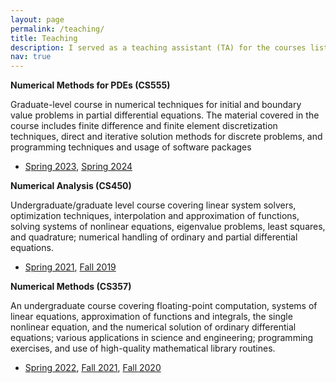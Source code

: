 ```yaml
---
layout: page
permalink: /teaching/
title: Teaching
description: I served as a teaching assistant (TA) for the courses listed below. My duties included leading discussion sessions, holding office hours, and course content creation.
nav: true
---
```


**Numerical Methods for PDEs (CS555)**

Graduate-level course in numerical techniques for initial and boundary value problems in partial differential equations. The material covered in the course includes finite difference and finite element discretization techniques, direct and iterative solution methods for discrete problems, and programming techniques and usage of software packages
  - [Spring 2023](https://relate.cs.illinois.edu/course/cs555-s23/), [Spring
    2024](https://relate.cs.illinois.edu/course/cs555-s24/) 


**Numerical Analysis (CS450)**

Undergraduate/graduate level course covering linear system solvers, optimization techniques, interpolation and approximation of functions, solving systems of nonlinear equations, eigenvalue problems, least squares, and quadrature; numerical handling of ordinary and partial differential equations.
  - [Spring 2021](https://relate.cs.illinois.edu/course/cs450-s21/), [Fall 2019](https://relate.cs.illinois.edu/course/cs450-f19/)

**Numerical Methods (CS357)**

An undergraduate course covering floating-point computation, systems of linear equations, approximation of functions and integrals, the single nonlinear equation, and the numerical solution of ordinary differential equations; various applications in science and engineering; programming exercises, and use of high-quality mathematical library routines.
  - [Spring 2022](https://courses.grainger.illinois.edu/cs357/sp2022/), [Fall 2021](https://courses.grainger.illinois.edu/cs357/fa2021/), [Fall 2020](https://courses.grainger.illinois.edu/cs357/fa2020/)
